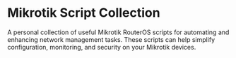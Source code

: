 # Mikrotik Script Collection

A personal collection of useful Mikrotik RouterOS scripts for automating and enhancing network management tasks. These scripts can help simplify configuration, monitoring, and security on your Mikrotik devices.
